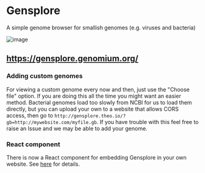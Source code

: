 # Gensplore

A simple genome browser for smallish genomes (e.g. viruses and bacteria)

![image](https://user-images.githubusercontent.com/19732295/219011538-43b9b66b-0227-4171-87c6-08b496a7bf2e.png)

## https://gensplore.genomium.org/

### Adding custom genomes

For viewing a custom genome every now and then, just use the "Choose file" option. If you are doing this all the time you might want an easier method. Bacterial genomes load too slowly from NCBI for us to load them directly, but you can upload your own to a website that allows CORS access, then go to `http://gensplore.theo.io/?gb=http://mywebsite.com/myfile.gb`. If you have trouble with this feel free to raise an Issue and we may be able to add your genome.

### React component

There is now a React component for embedding Gensplore in your own website. See [here](gensplore-component/README.md) for details.
